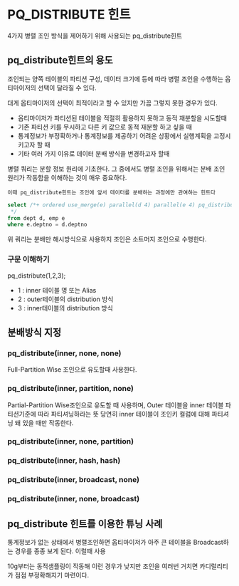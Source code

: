 # PQ_DISTRIBUTE 힌트

4가지 병렬 조인 방식을 제어하기 위해 사용되는 pq_distribute힌트

## pq_distribute힌트의 용도

조인되는 양쪽 테이블의 파티션 구성, 데이터 크기에 등에 따라 병렬 조인을 수행하는 옵티마이저의 선택이 달라질 수 있다.

대게 옵티마이저의 선택이 최적이라고 할 수 있지만 가끔 그렇지 못한 경우가 있다.

-   옵티마이저가 파티션된 테이블을 적절히 활용하지 못하고 동적 재분할을 시도할때
-   기존 파티션 키를 무시하고 다른 키 값으로 동적 재분할 하고 싶을 때
-   통계정보가 부정확하거나 통계정보를 제공하기 어려운 상황에서 실행계획을 고정시키고자 할 때
-   기타 여러 가지 이유로 데이터 분배 방식을 변경하고자 할때

병렬 쿼리는 분할 정보 원리에 기초한다. 그 중에서도 병렬 조인을 위해서는 분배 조인 원리가 작동함을 이해하는 것이 매우 중요하다.

`이때 pq_distribute힌트는 조인에 앞서 데이터를 분배하는 과정에만 관여하는 힌트다`

```sql
select /*+ ordered use_merge(e) parallel(d 4) parallel(e 4) pq_distribute(e hash hash)
 */
from dept d, emp e
where e.deptno = d.deptno
```

위 쿼리는 분배만 해시방식으로 사용하지 조인은 소트머지 조인으로 수행한다.

### 구문 이해하기

pq_distribute(1,2,3);

-   1 : inner 테이블 명 또는 Alias
-   2 : outer테이블의 distribution 방식
-   3 : inner테이블의 distribution 방식

## 분배방식 지정

### pq_distribute(inner, none, none)

Full-Partition Wise 조인으로 유도할때 사용한다.

### pq_distribute(inner, partition, none)

Partial-Partition Wise조인으로 유도할 때 사용하며, Outer 테이블을 inner 테이블 파티션기준에 따라 파티셔닝하라는 뜻 당연히 inner 테이블이 조인키 컬럼에 대해 파티셔닝 돼 있을 때만 작동한다.

### pq_distribute(inner, none, partition)

### pq_distribute(inner, hash, hash)

### pq_distribute(inner, broadcast, none)

### pq_distribute(inner, none, broadcast)

## pq_distribute 힌트를 이용한 튜닝 사례

통계정보가 없는 상태에서 병렬조인하면 옵티마이저가 아주 큰 테이블을 Broadcast하는 경우를 종종 보게 된다. 이럴때 사용

10g부터는 동적샘플링이 작동해 이런 경우가 낮지만 조인을 여러번 거치면 카디럴리티가 점점 부정확해지기 마련이다.
